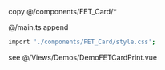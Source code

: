 copy @/components/FET_Card/*

@/main.ts append
```bash
import './components/FET_Card/style.css';
```
see @/Views/Demos/DemoFETCardPrint.vue